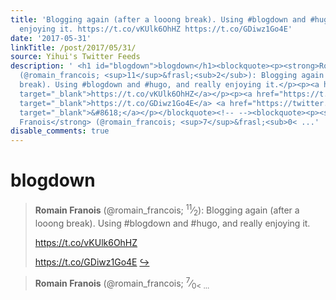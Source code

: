 ```yaml
---
title: 'Blogging again (after a looong break). Using #blogdown and #hugo, and really
  enjoying it. https://t.co/vKUlk6OhHZ https://t.co/GDiwz1Go4E'
date: '2017-05-31'
linkTitle: /post/2017/05/31/
source: Yihui's Twitter Feeds
description: ' <h1 id="blogdown">blogdown</h1><blockquote><p><strong>Romain Franois</strong>
  (@romain_francois; <sup>11</sup>&frasl;<sub>2</sub>): Blogging again (after a looong
  break). Using #blogdown and #hugo, and really enjoying it.</p><p><a href="https://t.co/vKUlk6OhHZ"
  target="_blank">https://t.co/vKUlk6OhHZ</a></p><p><a href="https://t.co/GDiwz1Go4E"
  target="_blank">https://t.co/GDiwz1Go4E</a> <a href="https://twitter.com/xieyihui/status/869955533721260037"
  target="_blank">&#8618;</a></p></blockquote><!-- --><blockquote><p><strong>Romain
  Franois</strong> (@romain_francois; <sup>7</sup>&frasl;<sub>0< ...'
disable_comments: true
---
```

 <h1 id="blogdown">blogdown</h1><blockquote><p><strong>Romain Franois</strong> (@romain_francois; <sup>11</sup>&frasl;<sub>2</sub>): Blogging again (after a looong break). Using #blogdown and #hugo, and really enjoying it.</p><p><a href="https://t.co/vKUlk6OhHZ" target="_blank">https://t.co/vKUlk6OhHZ</a></p><p><a href="https://t.co/GDiwz1Go4E" target="_blank">https://t.co/GDiwz1Go4E</a> <a href="https://twitter.com/xieyihui/status/869955533721260037" target="_blank">&#8618;</a></p></blockquote><!-- --><blockquote><p><strong>Romain Franois</strong> (@romain_francois; <sup>7</sup>&frasl;<sub>0< ...